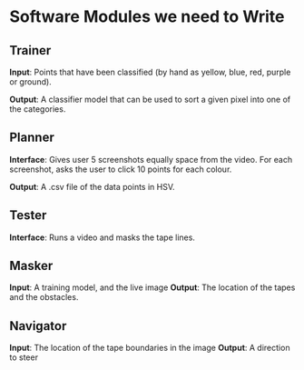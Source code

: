 # Software Modules we need to Write

## Trainer

**Input**: Points that have been classified (by hand as yellow, blue, red, purple or ground).

**Output**: A classifier model that can be used to sort a given pixel into one of the categories.

## Planner

**Interface**: Gives user 5 screenshots equally space from the video. For each screenshot, asks the user to click 10 points for each colour.

**Output**: A .csv file of the data points in HSV.

## Tester

**Interface**: Runs a video and masks the tape lines.

## Masker

**Input**: A training model, and the live image
**Output**: The location of the tapes and the obstacles.

## Navigator

**Input**: The location of the tape boundaries in the image
**Output**: A direction to steer